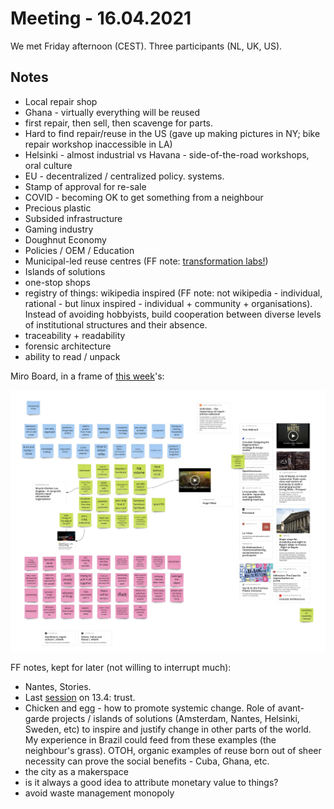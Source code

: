 # Meeting - 16.04.2021

We met Friday afternoon (CEST). Three participants (NL, UK, US).

## Notes
- Local repair shop
- Ghana - virtually everything will be reused
- first repair, then sell, then scavenge for parts.
- Hard to find repair/reuse in the US (gave up making pictures in NY; bike repair workshop inaccessible in LA)
- Helsinki - almost industrial vs Havana - side-of-the-road workshops, oral culture 
- EU - decentralized / centralized policy. systems.
- Stamp of approval for re-sale
- COVID - becoming OK to get something from a neighbour
- Precious plastic
- Subsided infrastructure
- Gaming industry
- Doughnut Economy
- Policies / OEM / Education
- Municipal-led reuse centres (FF note: [transformation labs!](../prototypes/transformation-labs/README.md))
- Islands of solutions
- one-stop shops
- registry of things: wikipedia inspired (FF note: not wikipedia - individual, rational - but linux inspired - individual + community + organisations). Instead of avoiding hobbyists, build cooperation between diverse levels of institutional structures and their absence.
- traceability + readability
- forensic architecture
- ability to read / unpack

Miro Board, in a frame of [this week](https://miro.com/app/board/o9J_lKTIy3I=/)'s:

[![](20210416-miro.jpg)](https://miro.com/app/board/o9J_lKTIy3I=/)

FF notes, kept for later (not willing to interrupt much): 
- Nantes, Stories. 
- Last [session](20210413-meeting.md) on 13.4: trust.
- Chicken and egg - how to promote systemic change. Role of avant-garde projects / islands of solutions (Amsterdam, Nantes, Helsinki, Sweden, etc) to inspire and justify change in other parts of the world. My experience in Brazil could feed from these examples (the neighbour's grass). OTOH, organic examples of reuse born out of sheer necessity can prove the social benefits - Cuba, Ghana, etc.
- the city as a makerspace
- is it always a good idea to attribute monetary value to things?
- avoid waste management monopoly